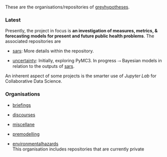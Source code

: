 <br>

These are the organisations/repositories of [greyhypotheses](https://greyhypotheses.github.io).


### Latest

Presently, the project in focus is **an investigation of measures, metrics, & forecasting models for present and future public health problems**.  The associated repositories are

  * [sars](https://github.com/briefings/sars): More details within the repository.

  * [uncertainty](https://github.com/briefings/uncertainty): Initially, exploring PyMC3.  In progress ⤑ Bayesian models in relation to the outputs of [sars](https://github.com/briefings/sars).

An inherent aspect of some projects is the smarter use of *Jupyter Lab* for Collaborative Data Science.


### Organisations

* [briefings](https://github.com/briefings)

* [discourses](https://github.com/discourses)

* [miscellane](https://github.com/miscellane)

* [premodelling](https://github.com/premodelling)

* [environmentalhazards](https://github.com/environmentalhazards) <br>This organisation includes repositories that are currently private

<br>

<!--
**greyhypotheses/greyhypotheses** is a ✨ _special_ ✨ repository because its `README.md` (this file) appears on your GitHub profile.

Here are some ideas to get you started:

- Hello 👋
- 🔭 I’m currently working on ...
- 🌱 I’m currently learning ...
- 👯 I’m looking to collaborate on ...
- 🤔 I’m looking for help with ...
- 💬 Ask me about ...
- 📫 How to reach me: ...
- 😄 Pronouns: ...
- ⚡ Fun fact: ...
-->
